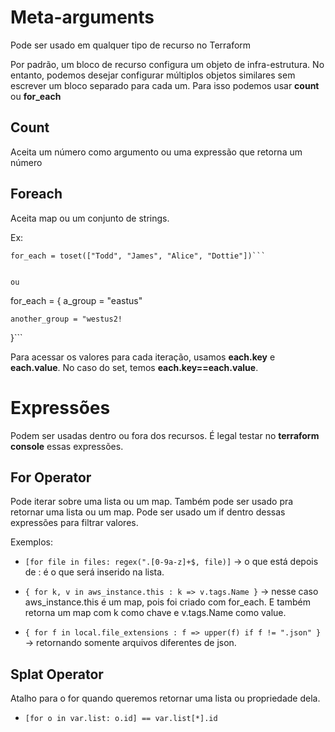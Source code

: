 # Meta-arguments

Pode ser usado em qualquer tipo de recurso no Terraform

Por padrão, um bloco de recurso configura um objeto de infra-estrutura. No entanto, podemos desejar configurar múltiplos objetos similares sem escrever um bloco separado para cada um. Para isso podemos usar **count** ou **for_each**

## Count
Aceita um número como argumento ou uma expressão que retorna um número

## Foreach
Aceita map ou um conjunto de strings.

Ex:

```
for_each = toset(["Todd", "James", "Alice", "Dottie"])```


ou 

```
for_each = {
    a_group = "eastus"

    another_group = "westus2!
}```

Para acessar os valores para cada iteração, usamos **each.key** e **each.value**. No caso do set, temos **each.key==each.value**.


# Expressões
Podem ser usadas dentro ou fora dos recursos. É legal testar no **terraform console** essas expressões.


## For Operator
Pode iterar sobre uma lista ou um map. Também pode ser usado pra retornar uma lista ou um map. Pode ser usado um if dentro dessas expressões para filtrar valores.

Exemplos:

- ```[for file in files: regex(".[0-9a-z]+$, file)]``` -> o que está depois de : é o que será inserido na lista.

- ```{ for k, v in aws_instance.this : k => v.tags.Name }``` -> nesse caso aws_instance.this é um map, pois foi criado com for_each. E também retorna um map com k como chave e v.tags.Name como value.

- ```{ for f in local.file_extensions : f => upper(f) if f != ".json" }``` -> retornando somente arquivos diferentes de json.

## Splat Operator
Atalho para o for quando queremos retornar uma lista ou propriedade dela.

- ```[for o in var.list: o.id] == var.list[*].id```
